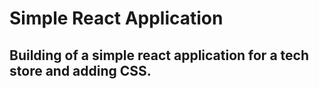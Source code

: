 # Simple React Application

## Building of a simple react application for a tech store and adding CSS. 
